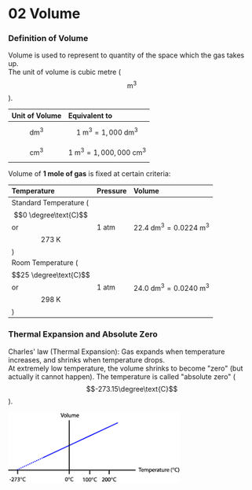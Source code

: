 # 02 Volume

### Definition of Volume

Volume is used to represent to quantity of the space which the gas takes up.  
The unit of volume is cubic metre \($$\text{m}^3$$\).

| Unit of Volume | Equivalent to |
| :--- | :--- |
| $$\text{dm}^3$$  | $$1\text{ m}^3=1,000\text{ dm}^3$$  |
| $$\text{cm}^3$$  | $$1\text{ m}^3 = 1,000,000\text{ cm}^3$$  |

Volume of **1 mole of gas** is fixed at certain criteria:

| Temperature | Pressure | Volume |
| :--- | :--- | :--- |
| Standard Temperature \($$0 \degree\text{C}$$ or $$273\text{ K}$$ \) | 1 atm | $$22.4\text{ dm}^3=0.0224\text{ m}^3$$  |
| Room Temperature \($$25 \degree\text{C}$$ or $$298\text{ K}$$ \) | 1 atm | $$24.0\text{ dm}^3=0.0240\text{ m}^3$$  |

### Thermal Expansion and Absolute Zero

Charles' law \(Thermal Expansion\): Gas expands when temperature increases, and shrinks when temperature drops.  
At extremely low temperature, the volume shrinks to become "zero" \(but actually it cannot happen\). The temperature is called "absolute zero" \($$-273.15\degree\text{C}$$\).

![Absolute zero obtained from Volume-Temperature graph.](../../../.gitbook/assets/image%20%289%29.png)

